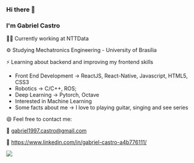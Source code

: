 ### Hi there 👋
### I'm Gabriel Castro

<!--
**gabriel1997castro/gabriel1997castro** is a ✨ _special_ ✨ repository because its `README.md` (this file) appears on your GitHub profile.

Here are some ideas to get you started:

- 🔭 I’m currently working on ...
- 🌱 I’m currently learning ...
- 👯 I’m looking to collaborate on ...
- 🤔 I’m looking for help with ...
- 💬 Ask me about ...
- 📫 How to reach me: ...
- 😄 Pronouns: ...
- ⚡ Fun fact: ...
-->


👨‍💼 Currently working at NTTData

:gear: Studying Mechatronics Engineering - University of Brasília

:zap: Learning about backend and improving my frontend skills

* Front End Development &rarr; ReactJS, React-Native, Javascript, HTML5, CSS3
* Robotics &rarr; C/C++, ROS;
* Deep Learning &rarr; Pytorch, Octave
* Interested in Machine Learning
* Some facts about me &rarr; I love to playing guitar, singing and see series


😄 Feel free to contact me:

:email: gabriel1997.castro@gmail.com

:briefcase: https://www.linkedin.com/in/gabriel-castro-a4b776111/

![](https://komarev.com/ghpvc/?username=gabriel1997castro&color=blueviolet)
